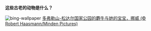 
**这些古老的动物是什么？**

![bing-wallpaper](https://www.bing.com/th?id=OHR.WistmansWood_ZH-CN4453301808_1920x1080.jpg)
[多弗勒山-松达尔国家公园的麝牛与她的宝宝，挪威 (© Robert Haasmann/Minden Pictures)](https://www.bing.com/search?q=%E9%BA%9D%E7%89%9B&amp;form=hpcapt&amp;mkt=zh-cn)
  